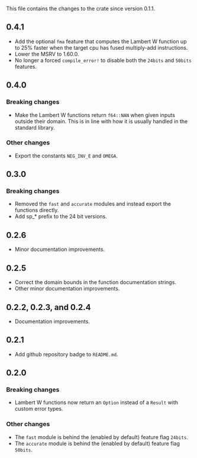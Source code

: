 This file contains the changes to the crate since version 0.1.1.

## 0.4.1

 - Add the optional `fma` feature that computes the Lambert W function up to 25% faster when the target cpu has fused multiply-add instructions.
 - Lower the MSRV to 1.60.0.
 - No longer a forced `compile_error!` to disable both the `24bits` and `50bits` features.

## 0.4.0

### Breaking changes

 - Make the Lambert W functions return `f64::NAN` when given inputs outside their domain. This is in line with how it is usually handled in the standard library.

### Other changes

 - Export the constants `NEG_INV_E` and `OMEGA`.

## 0.3.0

### Breaking changes

 - Removed the `fast` and `accurate` modules and instead export the functions directly.
 - Add sp_* prefix to the 24 bit versions.

## 0.2.6

 - Minor documentation improvements.

## 0.2.5

 - Correct the domain bounds in the function documentation strings.
 - Other minor documentation improvements.

## 0.2.2, 0.2.3, and 0.2.4

 - Documentation improvements. 

## 0.2.1

 - Add github repository badge to `README.md`.

## 0.2.0

### Breaking changes

 - Lambert W functions now return an `Option` instead of a `Result` with custom error types.

### Other changes

 - The `fast` module is behind the (enabled by default) feature flag `24bits`.
 - The `accurate` module is behind the (enabled by default) feature flag `50bits`.
